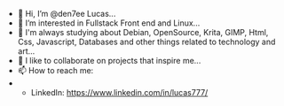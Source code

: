 - 👋 Hi, I’m @den7ee Lucas...
- 👀 I’m interested in Fullstack Front end and Linux...
- 🌱 I'm always studying about Debian, OpenSource, Krita, GIMP, Html, Css, Javascript, Databases and other things related to technology and art...
- 💞️ I like to collaborate on projects that inspire me...
- 📫 How to reach me: 
- - LinkedIn: https://www.linkedin.com/in/lucas777/
